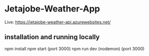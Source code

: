 # Jetajobe-Weather-App
Live: https://jetajobe-weather-api.azurewebsites.net/

## installation and running locally

npm install
npm start (port 3000)
npm run dev (nodemon) (port 3000)
